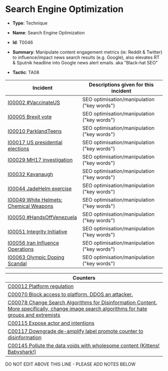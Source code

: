 # Search Engine Optimization

* **Type**: Technique

* **Name**: Search Engine Optimization

* **Id**: T0046

* **Summary**: Manipulate content engagement metrics (ie: Reddit & Twitter) to influence/impact news search results (e.g. Google), also elevates RT & Sputnik headline into Google news alert emails. aka "Black-hat SEO" 

* **Tactic**: TA08


| Incident | Descriptions given for this incident |
| -------- | -------------------- |
| [I00002 #VaccinateUS](../incidents/I00002.md) | SEO optimisation/manipulation ("key words") |
| [I00005 Brexit vote](../incidents/I00005.md) | SEO optimisation/manipulation ("key words") |
| [I00010 ParklandTeens](../incidents/I00010.md) | SEO optimisation/manipulation ("key words") |
| [I00017 US presidential elections](../incidents/I00017.md) | SEO optimisation/manipulation ("key words") |
| [I00029 MH17 investigation](../incidents/I00029.md) | SEO optimisation/manipulation ("key words") |
| [I00032 Kavanaugh](../incidents/I00032.md) | SEO optimisation/manipulation ("key words") |
| [I00044 JadeHelm exercise](../incidents/I00044.md) | SEO optimisation/manipulation ("key words") |
| [I00049 White Helmets: Chemical Weapons](../incidents/I00049.md) | SEO optimisation/manipulation ("key words") |
| [I00050 #HandsOffVenezuela](../incidents/I00050.md) | SEO optimisation/manipulation ("key words") |
| [I00051 Integrity Initiative](../incidents/I00051.md) | SEO optimisation/manipulation ("key words") |
| [I00056 Iran Influence Operations](../incidents/I00056.md) | SEO optimisation/manipulation ("key words") |
| [I00063 Olympic Doping Scandal](../incidents/I00063.md) | SEO optimisation/manipulation ("key words") |



| Counters |
| -------- |
| [C00012 Platform regulation](../counters/C00012.md) |
| [C00070 Block access to platform. DDOS an attacker.](../counters/C00070.md) |
| [C00078 Change Search Algorithms for Disinformation Content. More specifically, change image search algorithms for hate groups and extremists](../counters/C00078.md) |
| [C00115 Expose actor and intentions](../counters/C00115.md) |
| [C00117 Downgrade de-amplify label promote counter to disinformation](../counters/C00117.md) |
| [C00145 Pollute the data voids with wholesome content (Kittens! Babyshark!)](../counters/C00145.md) |


DO NOT EDIT ABOVE THIS LINE - PLEASE ADD NOTES BELOW
